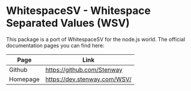 # WhitespaceSV - Whitespace Separated Values (WSV)

This package is a port of WhitespaceSV for the node.js world.
The official documentation pages you can find here:

| Page | Link |
| ---- | ---- |
| Github | https://github.com/Stenway |
| Homepage | https://dev.stenway.com/WSV/ |
